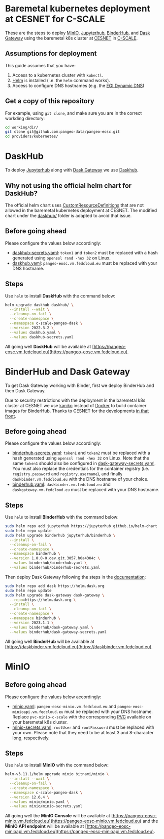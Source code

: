 # Baremetal kubernetes deployment at CESNET for C-SCALE

These are the steps to deploy [MinIO](https://min.io/),
[Jupyterhub](https://jupyter.org/hub),
[BinderHub](https://binderhub.readthedocs.io/),
and [Dask Gateway](https://gateway.dask.org/) using the
baremetal k8s cluster at [CESNET](https://www.cesnet.cz/en/)
in [C-SCALE](https://c-scale.eu/).

## Assumptions for deployment

This guide assumes that you have:

1. Access to a kubernetes cluster with `kubectl`.
2. [Helm](https://helm.sh/) is installed (i.e. the `helm` command works).
3. Access to configure DNS hostnames (e.g.
   the [EGI Dynamic DNS](https://docs.egi.eu/users/compute/cloud-compute/dynamic-dns/))

## Get a copy of this repository

For example, using `git clone`, and make sure you are in the correct
workding directory:

```bash
cd working/dir/
git clone git@github.com:pangeo-data/pangeo-eosc.git
cd providers/kubernetes/
```

# DaskHub

To deploy [Jupyterhub](https://jupyter.org/hub) along with
[Dask Gateway](https://gateway.dask.org/) we use
[Daskhub](https://docs.dask.org/en/stable/deploying-kubernetes-helm.html#helm-install-dask-for-multiple-users).

## Why not using the official helm chart for DaskHub?

The official helm chart uses [CustomResourceDefinitions](https://kubernetes.io/docs/concepts/extend-kubernetes/api-extension/custom-resources/#customresourcedefinitions)
that are not allowed in the baremetal kubernetes deployment at CESNET.
The modified chart under the [daskhub/](./daskhub/) folder is adapted
to avoid that issue.

## Before going ahead

Please configure the values below accordingly:

* [daskhub-secrets.yaml](./daskhub-secrets.yaml): `token1` and `token2` must be
  replaced with a hash generated using `openssl rand -hex 32` on Linux.
* [daskhub.yaml](./daskhub.yaml): `pangeo-eosc.vm.fedcloud.eu` must be replaced
  with your DNS hostname.

## Steps

Use `helm` to install **DaskHub** with the command below:

```bash
helm upgrade daskhub daskhub/ \
  --install --wait \
  --cleanup-on-fail \
  --create-namespace \
  --namespace c-scale-pangeo-dask \
  --version 2022.8.2 \
  --values daskhub.yaml \
  --values daskhub-secrets.yaml
```

All going well **DaskHub** will be available at [https://pangeo-eosc.vm.fedcloud.eu](https://pangeo-eosc.vm.fedcloud.eu).

# BinderHub and Dask Gateway

To get Dask Gateway working with Binder, first we deploy BinderHub and then Dask Gateway.

Due to security restrictions with the deployment in the baremetal k8s cluster
at CESNET we use [kaniko](https://github.com/GoogleContainerTools/kaniko)
instead of [Docker](https://www.docker.com/) to build container images for
BinderHub. Thanks to CESNET for the developments
[in that front](https://github.com/cerit-sc/binderhub).

## Before going ahead

Please configure the values below accordingly:

* [binderhub-secrets.yaml](./binderhub/binderhub-secrets.yaml): `token1` and
  `token2` must be replaced with a hash generated using `openssl rand -hex 32`
  on Linux. Note that the same `token1` should also be configured in
  [dask-gateway-secrets.yaml](./binderhub/dask-gateway-secrets.yaml).
  You must also replace the credentials for the container registry
  (i.e. `registry.password` and `registry.username`), and finally
  `daskbinder.vm.fedcloud.eu` with the DNS hostname of your choice.
* [binderhub.yaml](./binderhub/binderhub.yaml): `daskbinder.vm.fedcloud.eu`
  and `daskgateway.vm.fedcloud.eu` must be replaced with your DNS hostname.

## Steps

Use `helm` to install **BinderHub** with the command below:

```bash
sudo helm repo add jupyterhub https://jupyterhub.github.io/helm-chart
sudo helm repo update
sudo helm upgrade binderhub jupyterhub/binderhub \
  --install \
  --cleanup-on-fail \
  --create-namespace \
  --namespace binderhub \
  --version 1.0.0-0.dev.git.3057.h0a4304c \
  --values binderhub/binderhub.yaml \
  --values binderhub/binderhub-secrets.yaml
```

Then deploy Dask Gateway following the steps in the
[documentation](https://gateway.dask.org/install-kube.html#install-the-dask-gateway-helm-chart):

```bash
sudo helm repo add dask https://helm.dask.org
sudo helm repo update
sudo helm upgrade dask-gateway dask-gateway \
  --repo=https://helm.dask.org \
  --install \
  --cleanup-on-fail \
  --create-namespace \
  --namespace binderhub \
  --version 2023.1.1 \
  --values binderhub/dask-gateway.yaml \
  --values binderhub/dask-gateway-secrets.yaml
```

All going well **BinderHub** will be available at [https://daskbinder.vm.fedcloud.eu](https://daskbinder.vm.fedcloud.eu).

# MinIO

## Before going ahead

Please configure the values below accordingly:

* [minio.yaml](./minio/minio.yaml): `pangeo-eosc-minio.vm.fedcloud.eu` and
  `pangeo-eosc-minioapi.vm.fedcloud.eu` must be replaced with your DNS hostname.
  Replace `pvc-minio-c-scale` with the corresponding
  [PVC](https://kubernetes.io/docs/concepts/storage/persistent-volumes/)
  available on your baremetal k8s cluster.
* [minio-secrets.yaml](./minio/minio-secrets.yaml): `rootUser` and
  `rootPassword` must be replaced with your own. Please note that they need
  to be at least 3 and 8-character long, respectively.

## Steps

Use `helm` to install **MinIO** with the command below:

```bash
helm-v3.11.1/helm upgrade minio bitnami/minio \
  --install --wait \
  --cleanup-on-fail \
  --create-namespace \
  --namespace c-scale-pangeo-dask \
  --version 12.6.4 \
  --values minio/minio.yaml \
  --values minio/minio-secrets.yaml
```

All going well the **MinIO Console** will be available at
[https://pangeo-eosc-minio.vm.fedcloud.eu](https://pangeo-eosc-minio.vm.fedcloud.eu)
and the **MinIO API endpoint** will be available at
[https://pangeo-eosc-minioapi.vm.fedcloud.eu](https://pangeo-eosc-minioapi.vm.fedcloud.eu).
